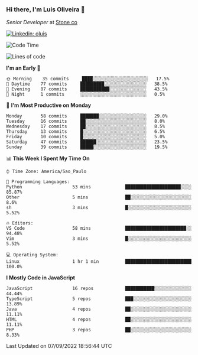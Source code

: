 ### Hi there, I'm Luis Oliveira 👋
*Senior Developer* at [Stone co](https://www.stone.com.br)  

[![Linkedin: oluis](https://img.shields.io/badge/-ooluis-blue?style=flat-square&logo=Linkedin&logoColor=white&link=https://www.linkedin.com/in/ooluis)](https://www.linkedin.com/in/ooluis/)

<!--START_SECTION:waka-->
![Code Time](http://img.shields.io/badge/Code%20Time-2%2C333%20hrs%208%20mins-blue)

![Lines of code](https://img.shields.io/badge/From%20Hello%20World%20I%27ve%20Written-240%20Thousand%20lines%20of%20code-blue)

**I'm an Early 🐤** 

```text
🌞 Morning    35 commits     ████░░░░░░░░░░░░░░░░░░░░░   17.5% 
🌆 Daytime    77 commits     █████████░░░░░░░░░░░░░░░░   38.5% 
🌃 Evening    87 commits     ███████████░░░░░░░░░░░░░░   43.5% 
🌙 Night      1 commits      ░░░░░░░░░░░░░░░░░░░░░░░░░   0.5%

```
📅 **I'm Most Productive on Monday** 

```text
Monday       58 commits     ███████░░░░░░░░░░░░░░░░░░   29.0% 
Tuesday      16 commits     ██░░░░░░░░░░░░░░░░░░░░░░░   8.0% 
Wednesday    17 commits     ██░░░░░░░░░░░░░░░░░░░░░░░   8.5% 
Thursday     13 commits     █░░░░░░░░░░░░░░░░░░░░░░░░   6.5% 
Friday       10 commits     █░░░░░░░░░░░░░░░░░░░░░░░░   5.0% 
Saturday     47 commits     ██████░░░░░░░░░░░░░░░░░░░   23.5% 
Sunday       39 commits     █████░░░░░░░░░░░░░░░░░░░░   19.5%

```


📊 **This Week I Spent My Time On** 

```text
⌚︎ Time Zone: America/Sao_Paulo

💬 Programming Languages: 
Python                   53 mins             █████████████████████░░░░   85.87% 
Other                    5 mins              ██░░░░░░░░░░░░░░░░░░░░░░░   8.6% 
sh                       3 mins              █░░░░░░░░░░░░░░░░░░░░░░░░   5.52%

🔥 Editors: 
VS Code                  58 mins             ███████████████████████░░   94.48% 
Vim                      3 mins              █░░░░░░░░░░░░░░░░░░░░░░░░   5.52%

💻 Operating System: 
Linux                    1 hr 1 min          █████████████████████████   100.0%

```

**I Mostly Code in JavaScript** 

```text
JavaScript               16 repos            ███████████░░░░░░░░░░░░░░   44.44% 
TypeScript               5 repos             ███░░░░░░░░░░░░░░░░░░░░░░   13.89% 
Java                     4 repos             ██░░░░░░░░░░░░░░░░░░░░░░░   11.11% 
HTML                     4 repos             ██░░░░░░░░░░░░░░░░░░░░░░░   11.11% 
PHP                      3 repos             ██░░░░░░░░░░░░░░░░░░░░░░░   8.33%

```



 Last Updated on 07/09/2022 18:56:44 UTC
<!--END_SECTION:waka-->
